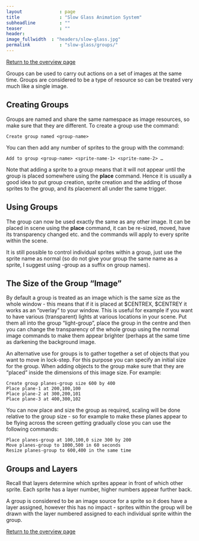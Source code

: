 ```yaml
---
layout              : page
title               : "Slow Glass Animation System"
subheadline         : ""
teaser              : ""
header:
image_fullwidth  : "headers/slow-glass.jpg"
permalink           : "slow-glass/groups/"
---
```


[Return to the overview page](/slow-glass/overview/)

Groups can be used to carry out actions on a set of images at the same time. Groups are considered to be a type of resource so can be treated very much like a single image.

## Creating Groups

Groups are named and share the same namespace as image resources, so make sure that they are different. To create a group use the command:

```
Create group named <group-name>
```

You can then add any number of sprites to the group with the command:

```
Add to group <group-name> <sprite-name-1> <sprite-name-2> …
```

Note that adding a sprite to a group means that it will not appear until the group is placed somewhere using the **place** command. Hence it is usually a good idea to put group creation, sprite creation and the adding of those sprites to the group, and its placement all under the same trigger.

## Using Groups

The group can now be used exactly the same as any other image. It can be placed in scene using the **place** command, it can be re-sized, moved, have its transparency changed etc. and the commands will apply to every sprite within the scene.

It is still possible to control individual sprites within a group, just use the sprite name as normal (so do not give your group the same name as a sprite, I suggest using -group as a suffix on group names).

## The Size of the Group “Image”

By default a group is treated as an image which is the same size as the whole window - this means that if it is placed at $CENTREX, $CENTREY it works as an “overlay” to your window. This is useful for example if you want to have various (transparent) lights at various locations in your scene. Put them all into the group “light-group”, place the group in the centre and then you can change the transparency of the whole group using the normal image commands to make them appear brighter (perhaps at the same time as darkening the background image.

An alternative use for groups is to gather together a set of objects that you want to move in lock-step. For this purpose you can specify an initial size for the group. When adding objects to the group make sure that they are “placed” inside the dimensions of this image size. For example:

```
Create group planes-group size 600 by 400
Place plane-1 at 200,100,100
Place plane-2 at 300,200,101
Place plane-3 at 400,300,102
```

You can now place and size the group as required, scaling will be done relative to the group size - so for example to make these planes appear to be flying across the screen getting gradually close you can use the following commands:

```
Place planes-group at 100,100,0 size 300 by 200
Move planes-group to 1000,500 in 60 seconds
Resize planes-group to 600,400 in the same time
```

## Groups and Layers

Recall that layers determine which sprites appear in front of which other sprite. Each sprite has a layer number, higher numbers appear further back.

A group is considered to be an image source for a sprite so it does have a layer assigned, however this has no impact - sprites within the group will be drawn with the layer numbered assigned to each individual sprite within the group.



[Return to the overview page](/slow-glass/overview/)

